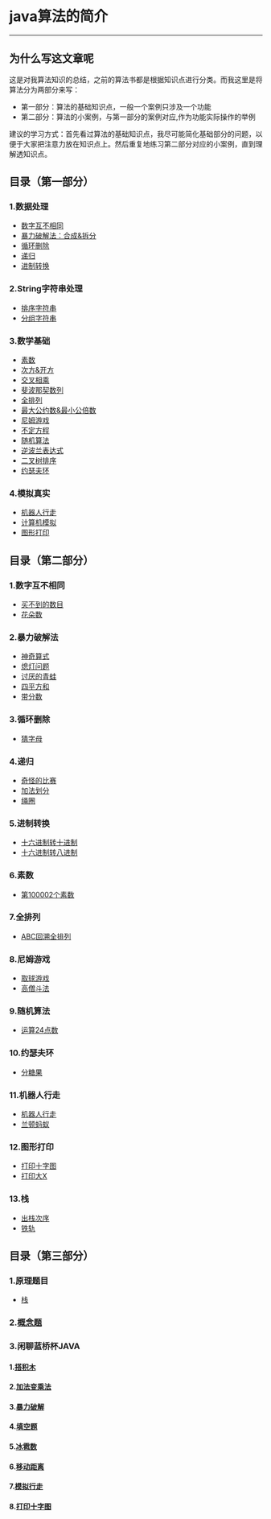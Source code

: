 # java算法的简介

---

## 为什么写这文章呢

这是对我算法知识的总结，之前的算法书都是根据知识点进行分类。而我这里是将算法分为两部分来写：

- 第一部分：算法的基础知识点，一般一个案例只涉及一个功能
- 第二部分：算法的小案例，与第一部分的案例对应,作为功能实际操作的举例

建议的学习方式：首先看过算法的基础知识点，我尽可能简化基础部分的问题，以便于大家把注意力放在知识点上。然后重复地练习第二部分对应的小案例，直到理解透知识点。

## 目录（第一部分） 

### 1.数据处理  
- [数字互不相同](doc_A/ProcessingData.md#1数字互不相同) 
- [暴力破解法：合成&拆分](doc_A/ProcessingData.md#2暴力破解法合成拆分) 
- [循环删除](doc_A/ProcessingData.md#3循环删除) 
- [递归](doc_A/ProcessingData.md#4递归)
- [进制转换](doc_A/ProcessingData.md#5进制转换)  
### 2.String字符串处理   
- [排序字符串](doc_A/ManageString.md#1排序字符串)     
- [分组字符串](doc_A/ManageString.md#2分组字符串)    
### 3.数学基础  
- [素数](doc_A/Math.md#1素数)      
- [次方&开方](doc_A/Math.md#2次方开方)       
- [交叉相乘](doc_A/Math.md#3交叉相乘)    
- [斐波那契数列](doc_A/Math.md#4斐波那契数列)     
- [全排列](doc_A/Math.md#5全排列)     
- [最大公约数&最小公倍数](doc_A/Math.md#6最大公约数最小公倍数)
- [尼姆游戏](doc_A/Math.md#7尼姆游戏)
- [不定方程](doc_A/Math.md#8不定方程)
- [随机算法](doc_A/Math.md#9随机算法)
- [逆波兰表达式](doc_A/Math.md#10逆波兰表达式)
- [二叉树排序](doc_A/Math.md#11二叉树排序)
- [约瑟夫环](doc_A/Math.md#12约瑟夫环)
### 4.模拟真实
- [机器人行走](doc_A/Simulation.md#1机器人行走)  
- [计算机模拟](doc_A/Simulation.md#2计算机模拟)    
- [图形打印](doc_A/Simulation.md#3图形打印)    
## 目录（第二部分）
### 1.数字互不相同
- [买不到的数目](doc_B/DifferentNum.md#1买不到的数目)
- [花朵数](doc_B/DifferentNum.md#2花朵数) 

### 2.暴力破解法
- [神奇算式](doc_B/Violence.md#1神奇算式)  
- [熄灯问题](doc_B/Violence.md#2熄灯问题)  
- [讨厌的青蛙](doc_B/Violence.md#3讨厌的青蛙)  
- [四平方和](doc_B/Violence.md#4四平方和)  
- [带分数](doc_B/Violence.md#5带分数)

### 3.循环删除  
- [猜字母](doc_B/LoopDelete.md#1猜字母)  

### 4.递归  
- [奇怪的比赛](doc_B/Recursion.md#1奇怪的比赛)  
- [加法划分](doc_B/Recursion.md#2加法划分)  
- [绳圈](doc_B/Recursion.md#3绳圈)  

### 5.进制转换  
- [十六进制转十进制](doc_B/Decimal.md#1十六进制转十进制) 
- [十六进制转八进制](doc_B/Decimal.md#2十六进制转八进制) 

### 6.素数
- [第100002个素数](doc_B/Prime.md#1第100002个素数)  

### 7.全排列
- [ABC回溯全排列](doc_B/FullPermutation.md#1abc回溯全排列)  

### 8.尼姆游戏
- [取球游戏](doc_B/NimGame.md#1取球游戏)
- [高僧斗法](doc_B/NimGame.md#2高僧斗法)

### 9.随机算法
- [运算24点数](doc_B/Random.md#1运算24点数)

### 10.约瑟夫环  
- [分糖果](doc_B/Joseph.md#1分糖果数)

### 11.机器人行走
- [机器人行走](doc_B/RobotRun.md#1机器人行走)  
- [兰顿蚂蚁](doc_B/RobotRun.md#2兰顿蚂蚁)  

### 12.图形打印
- [打印十字图](doc_B/Graph.md#1打印十字图)  
- [打印大X](doc_B/Graph.md#2打印大x)  

### 13.栈  
- [出栈次序](doc_B/Stack.md#1出栈次序)
- [铁轨](doc_B/Stack.md#2铁轨)

## 目录（第三部分）

### 1.原理题目  

- [栈](doc_A/DataStructure.md#1原理题目)    

### 2.[概念题](doc_A/DataStructure.md#2.概念题)   

### 3.闲聊蓝桥杯JAVA  

#### 1.[搭积木](doc_A/Build.md)   

#### 2.[加法变乘法](doc_A/AddToMul.md)  

#### 3.[暴力破解](doc_A/power.md)     

#### 4.[填空题](doc_A/Fill.md)    

#### 5.[冰雹数](doc_A/ice.md)  

#### 6.[移动距离](doc_A/move.md)   

#### 7.[模拟行走](doc_A/run.md)  

#### 8.[打印十字图](doc_A/ten.md)  







